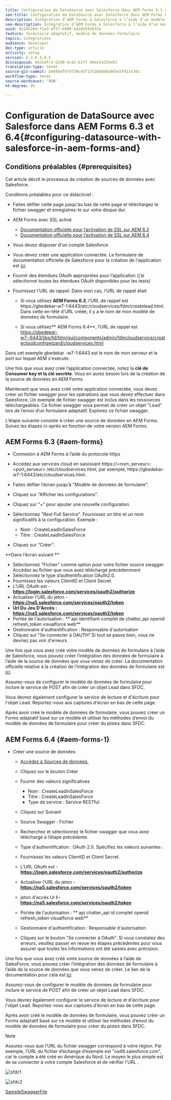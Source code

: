 ```yaml
---
title: Configuration de DataSource avec Salesforce dans AEM Forms 6.3 et 6.4
seo-title: Configuration de DataSource avec Salesforce dans AEM Forms 6.3 et 6.4
description: Intégration d’AEM Forms à Salesforce à l’aide d’un modèle de données de formulaire
seo-description: Intégration d’AEM Forms à Salesforce à l’aide d’un modèle de données de formulaire
uuid: 0124526d-f1a3-4f57-b090-a418a595632e
feature: formulaire adaptatif, modèle de données-formulaire
topics: integrations
audience: developer
doc-type: article
activity: setup
version: 6.3,6.4,6.5
discoiquuid: 8e314fc3-62d0-4c42-b1ff-49ee34255e83
translation-type: tm+mt
source-git-commit: b040bdf97df39c45f175288608e965e5f0214703
workflow-type: tm+mt
source-wordcount: '930'
ht-degree: 0%

---
```



# Configuration de DataSource avec Salesforce dans AEM Forms 6.3 et 6.4{#configuring-datasource-with-salesforce-in-aem-forms-and}

## Conditions préalables {#prerequisites}

Cet article décrit le processus de création de sources de données avec Salesforce.

Conditions préalables pour ce didacticiel :

* Faites défiler cette page jusqu&#39;au bas de cette page et téléchargez le fichier swagger et enregistrez-le sur votre disque dur.
* AEM Forms avec SSL activé

   * [Documentation officielle pour l’activation de SSL sur AEM 6.3](https://helpx.adobe.com/experience-manager/6-3/sites/administering/using/ssl-by-default.html)
   * [Documentation officielle pour l’activation de SSL sur AEM 6.4](https://helpx.adobe.com/experience-manager/6-4/sites/administering/using/ssl-by-default.html)

* Vous devez disposer d&#39;un compte Salesforce.
* Vous devez créer une application connectée. Le formulaire de documentation officielle de Salesforce pour la création de l&#39;application est [ici](https://help.salesforce.com/articleView?id=connected_app_create.htm&amp;type=0).
* Fournir des étendues OAuth appropriées pour l’application (j’ai sélectionné toutes les étendues OAuth disponibles pour les tests)
* Fournissez l’URL de rappel. Dans mon cas, l’URL de rappel était

   * Si vous utilisez **AEM Forms 6.3**, l’URL de rappel est https://gbedekar-w7-1:6443/etc/cloudservices/fdm/createlead.html. Dans cette en-tête d’URL créée, il y a le nom de mon modèle de données de formulaire.

   * Si vous utilisez** AEM Forms 6.4**, l’URL de rappel est [https://gbedekar-w7-:6443/libs/fd/fdm/gui/components/admin/fdmcloudservice/createcloudconfigwizard/cloudservices.html](https://gbedekar-w7-1:6443/libs/fd/fdm/gui/components/admin/fdmcloudservice/createcloudconfigwizard/cloudservices.html)

Dans cet exemple gbedekar -w7-1:6443 est le nom de mon serveur et le port sur lequel AEM s&#39;exécute.

Une fois que vous avez créé l’application connectée, notez la **clé de Consumer key et la clé secrète**. Vous en aurez besoin lors de la création de la source de données en AEM Forms.

Maintenant que vous avez créé votre application connectée, vous devez créer un fichier swagger pour les opérations que vous devez effectuer dans Salesforce. Un exemple de fichier swagger est inclus dans les ressources téléchargeables. Ce fichier swagger vous permet de créer un objet &quot;Lead&quot; lors de l’envoi d’un formulaire adaptatif. Explorez ce fichier swagger.

L’étape suivante consiste à créer une source de données en AEM Forms. Suivez les étapes ci-après en fonction de votre version AEM Forms.

## AEM Forms 6.3 {#aem-forms}

* Connexion à AEM Forms à l’aide du protocole https
* Accédez aux services cloud en saisissant https://&lt;nom_serveur>:&lt;port_serveur> /etc/cloudservices.html, par exemple, https://gbedekar-w7-1:6443/etc/cloudservices.html.
* Faites défiler l’écran jusqu’à &quot;Modèle de données de formulaire&quot;.
* Cliquez sur &quot;Afficher les configurations&quot;.
* Cliquez sur &quot;+&quot; pour ajouter une nouvelle configuration.
* Sélectionnez &quot;Rest Full Service&quot;. Fournissez un titre et un nom significatifs à la configuration. Exemple :

   * Nom : CreateLeadInSalesForce
   * Titre : CreateLeadInSalesForce

* Cliquez sur &quot;Créer&quot;.

**Dans l’écran suivant **

* Sélectionnez &quot;Fichier&quot; comme option pour votre fichier source swagger. Accédez au fichier que vous avez téléchargé précédemment
* Sélectionnez le type d’authentification OAuth2.0.
* Fournissez les valeurs ClientID et Client Secret.
* L’URL OAuth est - **https://login.salesforce.com/services/oauth2/authorize**
* Actualiser l’URL du jeton - **https://na5.salesforce.com/services/oauth2/token**
* **Url Du Jeu D&#39;Accès : https://na5.salesforce.com/services/oauth2/token**
* Portée de l&#39;autorisation : ** api   identifiant complet de chatter_api   openid   refresh_token visualforce web**
* Gestionnaire d&#39;authentification : Responsable d&#39;autorisation
* Cliquez sur &quot;Se connecter à OAUTH&quot;.Si tout se passe bien, vous ne devriez pas voir d&#39;erreurs.

Une fois que vous avez créé votre modèle de données de formulaire à l’aide de Salesforce, vous pouvez créer l’intégration des données de formulaire à l’aide de la source de données que vous venez de créer. La documentation officielle relative à la création de l’intégration des données de formulaire est [ici](https://helpx.adobe.com/aem-forms/6-3/data-integration.html).

Assurez-vous de configurer le modèle de données de formulaire pour inclure le service de POST afin de créer un objet Lead dans SFDC.

Vous devrez également configurer le service de lecture et d&#39;écriture pour l&#39;objet Lead. Reportez-vous aux captures d&#39;écran en bas de cette page.

Après avoir créé le modèle de données de formulaire, vous pouvez créer un Forms adaptatif basé sur ce modèle et utiliser les méthodes d’envoi du modèle de données de formulaire pour créer du pistes dans SFDC.

## AEM Forms 6.4 {#aem-forms-1}

* Créer une source de données

   * [Accédez à Sources de données.](http://localhost:4502/libs/fd/fdm/gui/components/admin/fdmcloudservice/fdm.html/conf/global)

   * Cliquez sur le bouton Créer
   * Fournir des valeurs significatives

      * Nom : CreateLeadInSalesForce
      * Titre : CreateLeadInSalesForce
      * Type de service : Service RESTful
   * Cliquez sur Suivant
   * Source Swagger : Fichier
   * Recherchez et sélectionnez le fichier swagger que vous avez téléchargé à l’étape précédente.
   * Type d&#39;authentification : OAuth 2.0. Spécifiez les valeurs suivantes :
   * Fournissez les valeurs ClientID et Client Secret.
   * L’URL OAuth est - **https://login.salesforce.com/services/oauth2/authorize**
   * Actualiser l’URL du jeton - **https://na5.salesforce.com/services/oauth2/token**
   * jeton d&#39;accès Ur **l - https://na5.salesforce.com/services/oauth2/token**
   * Portée de l&#39;autorisation : ** api chatter_api id complet openid refresh_token visualforce web**
   * Gestionnaire d&#39;authentification : Responsable d&#39;autorisation
   * Cliquez sur le bouton &quot;Se connecter à OAuth&quot;. Si vous constatez des erreurs, veuillez passer en revue les étapes précédentes pour vous assurer que toutes les informations ont été saisies avec précision.


Une fois que vous avez créé votre source de données à l’aide de SalesForce, vous pouvez créer l’intégration des données de formulaire à l’aide de la source de données que vous venez de créer. Le lien de la documentation pour cela est [ici](https://helpx.adobe.com/experience-manager/6-4/forms/using/create-form-data-models.html)

Assurez-vous de configurer le modèle de données de formulaire pour inclure le service de POST afin de créer un objet Lead dans SFDC.

Vous devrez également configurer le service de lecture et d&#39;écriture pour l&#39;objet Lead. Reportez-vous aux captures d&#39;écran en bas de cette page.

Après avoir créé le modèle de données de formulaire, vous pouvez créer un Forms adaptatif basé sur ce modèle et utiliser les méthodes d’envoi du modèle de données de formulaire pour créer du pistes dans SFDC.

>[!NOTE]
>
>Assurez-vous que l’URL du fichier swagger correspond à votre région. Par exemple, l’URL du fichier d’échange d’exemple est &quot;na46.salesforce.com&quot;, car le compte a été créé en Amérique du Nord. Le moyen le plus simple est de se connecter à votre compte Salesforce et de vérifier l&#39;URL .

![sfdc1](assets/sfdc1.gif)

![sfdc2](assets/sfdc2.png)

[SampleSwaggerFile](assets/swagger-sales-force-lead.json)
